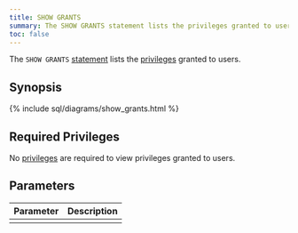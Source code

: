 ```yaml
---
title: SHOW GRANTS
summary: The SHOW GRANTS statement lists the privileges granted to users.
toc: false
---
```


The `SHOW GRANTS` [statement](sql-statements.html) lists the [privileges](privileges.html) granted to users.

<div id="toc"></div>

## Synopsis

{% include sql/diagrams/show_grants.html %}

## Required Privileges

No [privileges](privileges.html) are required to view privileges granted to users.

## Parameters

| Parameter | Description |
|-----------|-------------|
|  |  |
